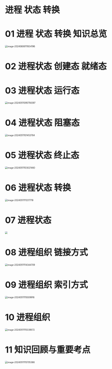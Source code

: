# 进程 状态 转换 



# 01 进程 状态 转换 知识总览

<img src="https://cvp.oss-cn-shanghai.aliyuncs.com/picgo/202406061118404.png" alt="image-20240606111834196" style="zoom:50%;" />



# 02 进程状态 创建态 就绪态





# 03 进程状态 运行态

<img src="https://cvp.oss-cn-shanghai.aliyuncs.com/picgo/202405110957520.png" alt="image-20240511095758397" style="zoom:50%;" />



# 04 进程状态 阻塞态

<img src="https://cvp.oss-cn-shanghai.aliyuncs.com/picgo/202405111014911.png" alt="image-20240511101453784" style="zoom:50%;" />



# 05 进程状态 终止态

<img src="https://cvp.oss-cn-shanghai.aliyuncs.com/picgo/202405111030563.png" alt="image-20240511103021460" style="zoom:50%;" />



# 06 进程状态 转换

<img src="https://cvp.oss-cn-shanghai.aliyuncs.com/picgo/202405111112957.png" alt="image-20240511111217719" style="zoom:50%;" />



# 07 进程状态

<img src="https://cvp.oss-cn-shanghai.aliyuncs.com/picgo/202405111120374.png" style="zoom:50%;" />



# 08 进程组织 链接方式

<img src="https://cvp.oss-cn-shanghai.aliyuncs.com/picgo/202405111143859.png" alt="image-20240511114344709" style="zoom:50%;" />



# 09 进程组织 索引方式

<img src="https://cvp.oss-cn-shanghai.aliyuncs.com/picgo/202405111150000.png" alt="image-20240511115009916" style="zoom:50%;" />



# 10 进程组织

<img src="https://cvp.oss-cn-shanghai.aliyuncs.com/picgo/202405111153654.png" alt="image-20240511115339572" style="zoom:50%;" />



# 11 知识回顾与重要考点

<img src="https://cvp.oss-cn-shanghai.aliyuncs.com/picgo/202405111157497.png" alt="image-20240511115705366" style="zoom:50%;" />